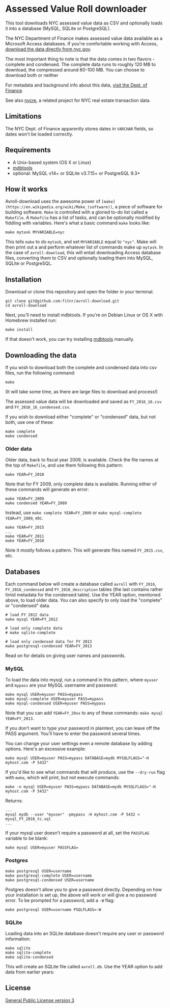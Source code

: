 Assessed Value Roll downloader
==============================

This tool downloads NYC assessed value data as CSV and optionally loads it into a database (MySQL, SQLite or PostgreSQL).

The NYC Department of Finance makes assessed value data available as a Microsoft Access databases. If you're comfortable working with Access, [download the data directly from nyc.gov](http://www1.nyc.gov/site/finance/taxes/property-assessment-roll-archives.page).

The most important thing to note is that the data comes in two flavors - complete and condensed. The complete data runs to roughly 120 MB to download, the compressed around 60-100 MB. You can choose to download both or neither

For metadata and background info about this data, [visit the Dept. of Finance](http://www1.nyc.gov/site/finance/taxes/property-assessment-roll-archives.page).

See also [nycre](https://github.com/fitnr/nycre), a related project for NYC real estate transaction data.

## Limitations

The NYC Dept. of Finance apparently stores dates in `VARCHAR` fields, so dates won't be loaded correctly.

## Requirements

* A Unix-based system (OS X or Linux)
* [mdbtools](https://github.com/brianb/mdbtools)
* optional: MySQL v14+ or SQLite v3.7.15+ or PostgreSQL 9.3+

## How it works

Avroll-download uses the awesome power of `[make](https://en.wikipedia.org/wiki/Make_(software))`, a piece of software for building software. `Make` is controlled with a gloried to-do list called a `Makefile`. A `Makefile` has a list of tasks, and can be optionally modified by fiddling with variables. Here's what a basic command `make` looks like:
````
make mytask MYVARIABLE=nyc
````
This tells `make` to do `mytask`, and set `MYVARIABLE` equal to `"nyc"`. Make will then print out a and perform whatever list of commands make up `mytask`. In the case of `avroll-download`, this will entail downloading Access database files, converting them to CSV and optionally loading them into MySQL, SQLite or PostgreSQL.

## Installation

Download or clone this repository and open the folder in your terminal.
````
git clone git@github.com:fitnr/avroll-download.git
cd avroll-download
````

Next, you'll need to install mdbtools. If you're on Debian Linux or OS X with Homebrew installed run:
````
make install
````
If that doesn't work, you can try installing [mdbtools](https://github.com/brianb/mdbtools) manually.

## Downloading the data

If you wish to download both the complete and condensed data into csv files, run the following command:
````
make
````

(It will take some time, as there are large files to download and process!)

The assessed value data will be downloaded and saved as `FY_2016_16.csv` and `FY_2016_16_condensed.csv`.

If you wish to download either "complete" or "condensed" data, but not both, use one of these:
````
make complete
make condensed
````

### Older data

Older data, back to fiscal year 2009, is available. Check the file names at the top of `Makefile`, and use them following this pattern:

````
make YEAR=FY_2010
````

Note that for FY 2009, only complete data is available. Running either of these commands will generate an error:
````
make YEAR=FY_2009
make condensed YEAR=FY_2009
````

Instead, use `make complete YEAR=FY_2009` or `make mysql-complete YEAR=FY_2009`, etc.
````
make YEAR=FY_2015
...
make YEAR=FY_2011
make YEAR=FY_2010
````

Note it mostly follows a pattern. This will generate files named `FY_2015.csv`, etc.

## Databases

Each command below will create a database called `avroll` with `FY_2016`, `FY_2016_condensed` and `FY_2016_description` tables (the last contains rather timid metadata for the condensed table). Use the YEAR option, mentioned above, to load older data. You can also specify to only load the "complete" or "condensed" data.

````
# load FY 2012 data
make mysql YEAR=FY_2012 

# load only complete data
# make sqlite-complete

# load only condensed data for FY 2013
make postgresql-condensed YEAR=FY_2013
````

Read on for details on giving user names and passwords.

### MySQL
To load the data into mysql, run a command in this pattern, where `myuser` and `mypass` are your MySQL username and password:
````
make mysql USER=myuser PASS=mypass
make mysql-complete USER=myuser PASS=mypass
make mysql-condensed USER=myuser PASS=mypass
````

Note that you can add `YEAR=FY_20xx` to any of these commands: `make mysql YEAR=FY_2013`.

If you don't want to type your password in plaintext, you can leave off the PASS argument. You'll have to enter the password several times.

You can change your user settings even a remote database by adding options. Here's an excessive example:
````
make mysql USER=myuser PASS=mypass DATABASE=mydb MYSQLFLAGS="-H myhost.com -P 5432"
````

If you'd like to see what commands that will produce, use the `--dry-run` flag with `make`, which will print, but not execute commands:
````
make -n mysql USER=myuser PASS=mypass DATABASE=mydb MYSQLFLAGS="-H myhost.com -P 5432"
````
Returns:
````
...
mysql mydb --user "myuser" -pmypass -H myhost.com -P 5432 < mysql_FY_2016_tc.sql
...
````

If your mysql user doesn't require a password at all, set the `PASSFLAG` variable to be blank:
````
make mysql USER=myuser PASSFLAG=
````

### Postgres
````
make postgresql USER=username
make postgresql-complete USER=username
make postgresql-condensed USER=username
````
Postgres doesn't allow you to give a password directly. Depending on how your installation is set up, the above will work or will give a no password error. To be prompted for a password, add a `-W` flag:
````
make postgresql USER=username PSQLFLAGS=-W
````

### SQLite

Loading data into an SQLite database doesn't require any user or password information:
````
make sqlite
make sqlite-complete
make sqlite-condensed
````

This will create an SQLite file called `avroll.db`. Use the YEAR option to add data from earlier years:

## License

[General Public License version 3](https://www.gnu.org/licenses/gpl.html)
